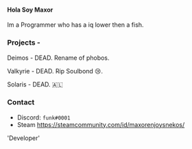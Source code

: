 #### Hola Soy Maxor
Im a Programmer who has a iq lower then a fish. 

### Projects -
Deimos - DEAD. Rename of phobos.

Valkyrie - DEAD. Rip Soulbond 😢.

Solaris - DEAD. 🇦🇱

### Contact

- Discord: `funk#0001`
- Steam https://steamcommunity.com/id/maxorenjoysnekos/


'Developer'
